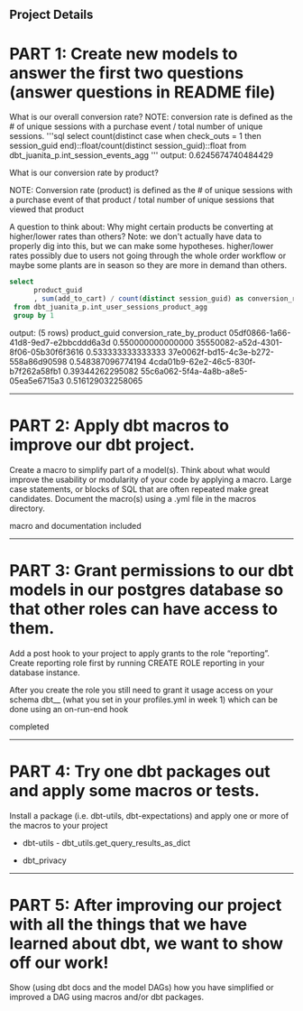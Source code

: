 Project Details
---------------
PART 1: Create new models to answer the first two questions (answer questions in README file)
==============

What is our overall conversion rate?
  NOTE: conversion rate is defined as 
      the # of unique sessions with a purchase event / total number of unique sessions. 
'''sql
select 
     count(distinct case when check_outs = 1 then session_guid end)::float/count(distinct session_guid)::float 
from dbt_juanita_p.int_session_events_agg 
'''
output: 0.6245674740484429

What is our conversion rate by product?

  NOTE: Conversion rate (product) is defined as 
      the # of unique sessions with a purchase event of that product
          / total number of unique sessions that viewed that product

A question to think about: 
  Why might certain products be converting at higher/lower rates than others? Note: we don't actually have data to properly dig into this, but we can make some hypotheses. 
  higher/lower rates possibly due to users not going through the whole order workflow or maybe some plants are in season so they are more in demand than others.

```sql
select 
      product_guid
      , sum(add_to_cart) / count(distinct session_guid) as conversion_rate_by_product      
 from dbt_juanita_p.int_user_sessions_product_agg
 group by 1
 ```
 output: (5 rows)
 product_guid	                        conversion_rate_by_product
05df0866-1a66-41d8-9ed7-e2bbcddd6a3d	0.550000000000000
35550082-a52d-4301-8f06-05b30f6f3616	0.533333333333333
37e0062f-bd15-4c3e-b272-558a86d90598	0.548387096774194
4cda01b9-62e2-46c5-830f-b7f262a58fb1	0.39344262295082
55c6a062-5f4a-4a8b-a8e5-05ea5e6715a3	0.516129032258065


---------------
PART 2: Apply dbt macros to improve our dbt project.
==============

Create a macro to simplify part of a model(s). Think about what would improve the usability or modularity of your code by applying a macro. Large case statements, or blocks of SQL that are often repeated make great candidates. Document the macro(s) using a .yml file in the macros directory.

macro and documentation included

---------------
PART 3: Grant permissions to our dbt models in our postgres database so that other roles can have access to them.
==============

Add a post hook to your project to apply grants to the role “reporting”. Create reporting role first by running CREATE ROLE reporting in your database instance.

After you create the role you still need to grant it usage access on your schema dbt_<firstname>_<lastinitial> (what you set in your profiles.yml in week 1) which can be done using an on-run-end hook

completed

---------------
PART 4:   Try one dbt packages out and apply some macros or tests.
==============

Install a package (i.e. dbt-utils, dbt-expectations) and apply one or more of the macros to your project

* dbt-utils - dbt_utils.get_query_results_as_dict

* dbt_privacy

---------------
PART 5: After improving our project with all the things that we have learned about dbt, we want to show off our work!
==============

Show (using dbt docs and the model DAGs) how you have simplified or improved a DAG using macros and/or dbt packages.

